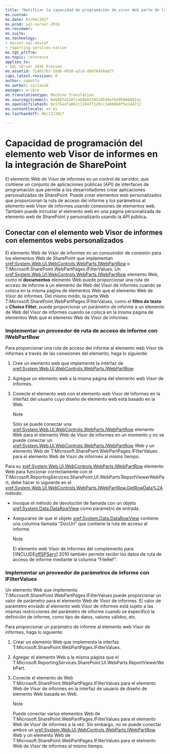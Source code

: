 ```yaml
---
title: "Notificar la capacidad de programación de visor Web parte de la integración de SharePoint | Documentos de Microsoft"
ms.custom: 
ms.date: 03/04/2017
ms.prod: sql-server-2016
ms.reviewer: 
ms.suite: 
ms.technology:
- docset-sql-devref
- reporting-services-native
ms.tgt_pltfrm: 
ms.topic: reference
applies_to:
- SQL Server 2016 Preview
ms.assetid: 714017b7-1bd6-4950-a3c6-d0df8450a877
caps.latest.revision: 8
author: sabotta
ms.author: carlasab
manager: erikre
ms.translationtype: Machine Translation
ms.sourcegitcommit: 0eb007a5207ceb0b023952d5d9ef6d95986092ac
ms.openlocfilehash: 6e176aafa062c1184ff120cc1e886b9f5e244712
ms.contentlocale: es-es
ms.lasthandoff: 06/13/2017

---
```

# <a name="report-viewer-web-part-programmability-in-sharepoint-integration"></a>Capacidad de programación del elemento web Visor de informes en la integración de SharePoint
  El elemento Web de Visor de informes es un control de servidor, que contiene un conjunto de aplicaciones públicas (API) de interfaces de programación que permite a los desarrolladores crear aplicaciones personalizadas de SharePoint. Puede crear elementos web personalizados que proporcionan la ruta de acceso del informe y los parámetros al elemento web Visor de informes usando conexiones de elementos web. También puede incrustar el elemento web en una página personalizada de elemento web de SharePoint y personalizarlo usando la API pública.  
  
## <a name="connecting-to-report-viewer-web-part-with-custom-web-parts"></a>Conectar con el elemento web Visor de informes con elementos webs personalizados  
 El elemento Web de Visor de informes es un consumidor de conexión para los elementos Web de SharePoint que implementan <xref:System.Web.UI.WebControls.WebParts.IWebPartRow> o T:Microsoft.SharePoint.WebPartPages.IFilterValues. Un <xref:System.Web.UI.WebControls.WebParts.IWebPartRow> elemento Web, como el **documentos** elemento Web puede proporcionar una ruta de acceso de informe a un elemento de Web del Visor de informes cuando se coloca en la misma página de elementos Web que el elemento Web de Visor de informes. Del mismo modo, la parte Web T:Microsoft.SharePoint.WebPartPages.IFilterValues, como el **filtro de texto** o **Choice Filter**, puede proporcionar un parámetro de informe a un elemento de Web del Visor de informes cuando se coloca en la misma página de elementos Web que el elemento Web de Visor de informes.  
  
### <a name="implementing-a-report-path-provider-with-iwebpartrow"></a>Implementar un proveedor de ruta de acceso de informe con IWebPartRow  
 Para proporcionar una ruta de acceso del informe al elemento web Visor de informes a través de las conexiones del elemento, haga lo siguiente:  
  
1.  Cree un elemento web que implemente la interfaz de <xref:System.Web.UI.WebControls.WebParts.IWebPartRow>.  
  
2.  Agregue un elemento web a la misma página del elemento web Visor de informes.  
  
3.  Conecte el elemento web con el elemento web Visor de informes en la interfaz del usuario cuyo diseño de elemento web está basado en la Web.  
  
    > [!NOTE]  
    >  Sólo se puede conectar una <xref:System.Web.UI.WebControls.WebParts.IWebPartRow> elemento Web para el elemento Web de Visor de informes en un momento y no se puede conectar un <xref:System.Web.UI.WebControls.WebParts.IWebPartRow> Web y un elemento Web de T:Microsoft.SharePoint.WebPartPages.IFilterValues para el elemento Web de Visor de informes al mismo tiempo.  
  
 Para su <xref:System.Web.UI.WebControls.WebParts.IWebPartRow> elemento Web para funcionar correctamente con el T:Microsoft.ReportingServices.SharePoint.UI.WebParts.ReportViewerWebPart, debe hacer lo siguiente en el <xref:System.Web.UI.WebControls.WebParts.IWebPartRow.GetRowData%2A> método:  
  
-   Invoque el método de devolución de llamada con un objeto <xref:System.Data.DataRowView> como parámetro de entrada.  
  
-   Asegurarse de que el objeto <xref:System.Data.DataRowView> contiene una columna llamada "DocUrl" que contiene la ruta de acceso al informe.  
  
    > [!NOTE]  
    >  El elemento web Visor de informes del complemento para [!INCLUDE[offSPServ](../includes/offspserv-md.md)] 2010 también permite recibir los datos de ruta de acceso de informe mediante la columna "FileRef".  
  
### <a name="implementing-a-report-parameter-provider-with-ifiltervalues"></a>Implementar un proveedor de parámetros de informe con IFilterValues  
 Un elemento Web que implementa T:Microsoft.SharePoint.WebPartPages.IFilterValues puede proporcionar un valor de parámetro para el elemento Web de Visor de informes. El valor de parámetro enviado al elemento web Visor de informes está sujeto a las mismas restricciones del parámetro de informe cuando se especificó la definición de informe, como tipo de datos, valores válidos, etc.  
  
 Para proporcionar un parámetro de informe al elemento web Visor de informes, haga lo siguiente:  
  
1.  Crear un elemento Web que implementa la interfaz T:Microsoft.SharePoint.WebPartPages.IFilterValues.  
  
2.  Agregar el elemento Web a la misma página que el T:Microsoft.ReportingServices.SharePoint.UI.WebParts.ReportViewerWebPart.  
  
3.  Conecte el elemento de Web T:Microsoft.SharePoint.WebPartPages.IFilterValues para el elemento Web de Visor de informes en la interfaz de usuario de diseño de elemento Web basada en Web.  
  
    > [!NOTE]  
    >  Puede conectar varios elementos Web de T:Microsoft.SharePoint.WebPartPages.IFilterValues para el elemento Web de Visor de informes a la vez. Sin embargo, no se puede conectar ambos un <xref:System.Web.UI.WebControls.WebParts.IWebPartRow> Web y un elemento Web de T:Microsoft.SharePoint.WebPartPages.IFilterValues para el elemento Web de Visor de informes al mismo tiempo.  
  
  
